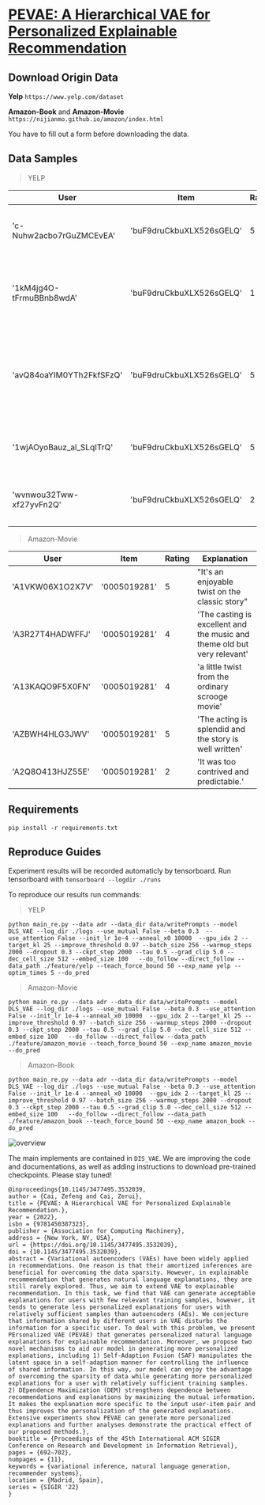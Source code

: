 # [PEVAE: A Hierarchical VAE for Personalized Explainable Recommendation](https://dl.acm.org/doi/abs/10.1145/3477495.3532039)
## Download Origin Data
**Yelp** ```https://www.yelp.com/dataset```

**Amazon-Book** and **Amazon-Movie** ```https://nijianmo.github.io/amazon/index.html```

You have to fill out a form before downloading the data.
## Data Samples

>YELP

|User|Item|Rating|Explanation|
| ----------- | ----------- | ----------- | ----------- |
|'c-Nuhw2acbo7rGuZMCEvEA'|'buF9druCkbuXLX526sGELQ'|5|"It's about enjoying amazing food and wine"|
| '1kM4jg4O-tFrmuBBnb8wdA'| 'buF9druCkbuXLX526sGELQ'| 1|'The Service is horrible the waitress never comes over to the table'|
| 'avQ84oaYIM0YTh2FkfSFzQ' | 'buF9druCkbuXLX526sGELQ' | 5|"The price's on the menu are very affordable compared to other restaurants in the area"|
| '1wjAOyoBauz_al_SLqITrQ' | 'buF9druCkbuXLX526sGELQ' | 5|'the prices are very fair for the superb quality'|
| 'wvnwou32Tww-xf27yvFn2Q' | 'buF9druCkbuXLX526sGELQ' | 2|'The fried bread with the burrata was excellent'|

>Amazon-Movie

|User|Item|Rating|Explanation|
| --- | --- | --- | --- |
| 'A1VKW06X1O2X7V' | '0005019281' | 5 |"It's an enjoyable twist on the classic story"|
| 'A3R27T4HADWFFJ' | '0005019281' | 4|'The casting is excellent and the music and theme old but very relevant'|
| 'A13KAQO9F5X0FN' | '0005019281' | 4|'a little twist from the ordinary scrooge movie'|
| 'AZBWH4HLG3JWV' | '0005019281' | 5|'The acting is splendid and the story is well written'|
| 'A2Q8O413HJZ55E' | '0005019281' | 2|'It was too contrived and predictable.'|

## Requirements

```
pip install -r requirements.txt
```

## Reproduce Guides
Experiment results will be recorded automaticly by tensorboard. Run tensorboard with 
```tensorboard --logdir ./runs```

To reproduce our results run commands:

>YELP
```
python main_re.py --data adr --data_dir data/writePrompts --model DLS_VAE --log_dir ./logs --use_mutual False --beta 0.3  --use_attention False --init_lr 1e-4 --anneal_x0 10000  --gpu_idx 2 --target_kl 25 --improve_threshold 0.97 --batch_size 256 --warmup_steps 2000 --dropout 0.3 --ckpt_step 2000 --tau 0.5 --grad_clip 5.0 --dec_cell_size 512 --embed_size 100   --do_follow --direct_follow --data_path ./feature/yelp --teach_force_bound 50 --exp_name yelp --optim_times 5 --do_pred
 ```
>Amazon-Movie
```
python main_re.py --data adr --data_dir data/writePrompts --model DLS_VAE --log_dir ./logs --use_mutual False --beta 0.3 --use_attention False --init_lr 1e-4 --anneal_x0 10000  --gpu_idx 2 --target_kl 25 --improve_threshold 0.97 --batch_size 256 --warmup_steps 2000 --dropout 0.3 --ckpt_step 2000 --tau 0.5 --grad_clip 5.0 --dec_cell_size 512 --embed_size 100   --do_follow --direct_follow --data_path ./feature/amazon_movie --teach_force_bound 50 --exp_name amazon_movie --do_pred 
 ```
>Amazon-Book
```
python main_re.py --data adr --data_dir data/writePrompts --model DLS_VAE --log_dir ./logs --use_mutual False --beta 0.3 --use_attention False --init_lr 1e-4 --anneal_x0 10000  --gpu_idx 2 --target_kl 25 --improve_threshold 0.97 --batch_size 256 --warmup_steps 2000 --dropout 0.3 --ckpt_step 2000 --tau 0.5 --grad_clip 5.0 --dec_cell_size 512 --embed_size 100   --do_follow --direct_follow --data_path ./feature/amazon_book --teach_force_bound 50 --exp_name amazon_book --do_pred
```


![overview](imgs/model.jpg)

The main implements are contained in `DIS_VAE`. We are improving the code and documentations, as well as adding instructions to download pre-trained checkpoints. Please stay tuned!
```
@inproceedings{10.1145/3477495.3532039,
author = {Cai, Zefeng and Cai, Zerui},
title = {PEVAE: A Hierarchical VAE for Personalized Explainable Recommendation.},
year = {2022},
isbn = {9781450387323},
publisher = {Association for Computing Machinery},
address = {New York, NY, USA},
url = {https://doi.org/10.1145/3477495.3532039},
doi = {10.1145/3477495.3532039},
abstract = {Variational autoencoders (VAEs) have been widely applied in recommendations. One reason is that their amortized inferences are beneficial for overcoming the data sparsity. However, in explainable recommendation that generates natural language explanations, they are still rarely explored. Thus, we aim to extend VAE to explainable recommendation. In this task, we find that VAE can generate acceptable explanations for users with few relevant training samples, however, it tends to generate less personalized explanations for users with relatively sufficient samples than autoencoders (AEs). We conjecture that information shared by different users in VAE disturbs the information for a specific user. To deal with this problem, we present PErsonalized VAE (PEVAE) that generates personalized natural language explanations for explainable recommendation. Moreover, we propose two novel mechanisms to aid our model in generating more personalized explanations, including 1) Self-Adaption Fusion (SAF) manipulates the latent space in a self-adaption manner for controlling the influence of shared information. In this way, our model can enjoy the advantage of overcoming the sparsity of data while generating more personalized explanations for a user with relatively sufficient training samples. 2) DEpendence Maximization (DEM) strengthens dependence between recommendations and explanations by maximizing the mutual information. It makes the explanation more specific to the input user-item pair and thus improves the personalization of the generated explanations. Extensive experiments show PEVAE can generate more personalized explanations and further analyses demonstrate the practical effect of our proposed methods.},
booktitle = {Proceedings of the 45th International ACM SIGIR Conference on Research and Development in Information Retrieval},
pages = {692–702},
numpages = {11},
keywords = {variational inference, natural language generation, recommender systems},
location = {Madrid, Spain},
series = {SIGIR '22}
}
```
